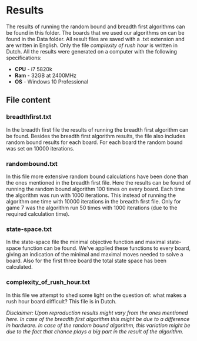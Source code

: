 # Results

The results of running the random bound and breadth first algorithms can be found in this folder. The boards that we used our algorithms on can be found in the Data folder. All result files are saved with a .txt extension and are written in English. Only the file *complexity of rush hour* is written in Dutch. All the results were generated on a computer with the following specifications:

* **CPU** - i7 5820k
* **Ram** - 32GB at 2400MHz
* **OS** - Windows 10 Professional


## File content

### breadthfirst.txt

In the breadth first file the results of running the breadth first algorithm can be found. Besides the breadth first algorithm results, the file also includes random bound results for each board. For each board the random bound was set on 10000 iterations.

### randombound.txt

In this file more extensive random bound calculations have been done than the ones mentioned in the breadth first file. Here the results can be found of running the random bound algorithm 100 times on every board. Each time the algorithm was run with 1000 iterations. This instead of running the algorithm one time with 10000 iterations in the breadth first file. Only for game 7 was the algorithm run 50 times with 1000 iterations (due to the required calculation time).

### state-space.txt

In the state-space file the minimal objective function and maximal state-space function can be found. We've applied these functions to every board, giving an indication of the minimal and maximal moves needed to solve a board. Also for the first three board the total state space has been calculated.

### complexity_of_rush_hour.txt

In this file we attempt to shed some light on the question of: what makes a rush hour board difficult? This file is in Dutch.


*Disclaimer: Upon reproduction results might vary from the ones mentioned here. In case of the breadth first algorithm this might be due to a difference in hardware. In case of the random bound algorithm, this variation might be due to the fact that chance plays a big part in the result of the algorithm.*
